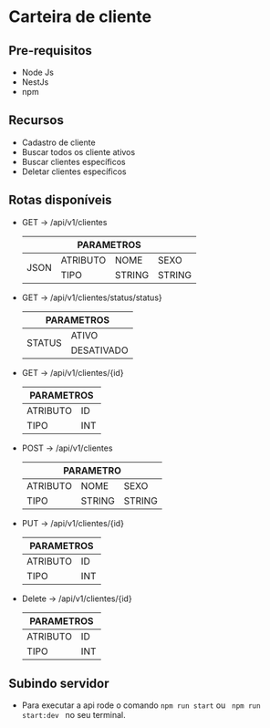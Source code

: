 # Carteira de cliente

## Pre-requisitos

- Node Js
- NestJs
- npm

## Recursos

- Cadastro de cliente
- Buscar todos os cliente ativos
- Buscar clientes específicos
- Deletar clientes específicos

## Rotas disponíveis

- GET -> /api/v1/clientes
    <TABLE>   
         <THEAD>
           <TH COLSPAN=4>PARAMETROS</TH>
         </THEAD>
          <TBODY>
            <TR>
              <TD ROWSPAN=2>JSON</TD>
              <TD> ATRIBUTO </TD>
              <TD> NOME </TD> 
              <TD> SEXO</TD>
            </TR>
            <TR> 
              <TD> TIPO </TD> 
              <TD> STRING </TD>
              <TD> STRING </TD>
            </TR>
          </TBODY>
      </TABLE>
- GET -> /api/v1/clientes/status/status}
  <TABLE>
     <THEAD>
        <TH COLSPAN="2">PARAMETROS</TH>
     </THEAD> 
      <TR >
          <TD rowspan="2"> STATUS </TD> 
          <TD> ATIVO </TD> 
      </TR>
      <TR> 
          <TD> DESATIVADO</TD> 
      </TR>
  </TABLE>
  
- GET -> /api/v1/clientes/{id}
     <TABLE>   
         <THEAD>
           <TH COLSPAN=2>PARAMETROS</TH>
         </THEAD>
          <TBODY>
            <TR> <TD> ATRIBUTO </TD> <TD> ID </TD> </TR>
            <TR> <TD> TIPO </TD> <TD> INT </TD> </TR>
          </TBODY>
      </TABLE>
  
- POST -> /api/v1/clientes
   <TABLE>   
     <THEAD>
       <TH COLSPAN=3>PARAMETRO</TH>
     </THEAD>
      <TBODY>
        <TR> <TD> ATRIBUTO </TD> <TD> NOME </TD> <TD> SEXO </TD> </TR>
        <TR> <TD> TIPO </TD> <TD> STRING </TD> <TD> STRING </TD> </TR>
      </TBODY>
  </TABLE>  
  
- PUT ->  /api/v1/clientes/{id}
  <TABLE>   
     <THEAD>
       <TH COLSPAN=3>PARAMETROS</TH>
     </THEAD>
      <TBODY>
        <TR> <TD> ATRIBUTO </TD> <TD> ID </TD> </TR>
        <TR> <TD> TIPO </TD> <TD> INT </TD> </TR>
      </TBODY>
   </TABLE>
   
- Delete -> /api/v1/clientes/{id}
   <TABLE>   
     <THEAD>
       <TH COLSPAN=2>PARAMETROS</TH>
     </THEAD>
      <TBODY>
        <TR> <TD> ATRIBUTO </TD> <TD> ID </TD> </TR>
        <TR> <TD> TIPO </TD> <TD> INT </TD> </TR>
      </TBODY>
  </TABLE>  
  
## Subindo servidor

- Para executar a api rode o comando <code>npm run start</code> ou  <code> npm run start:dev </code> no seu terminal.
